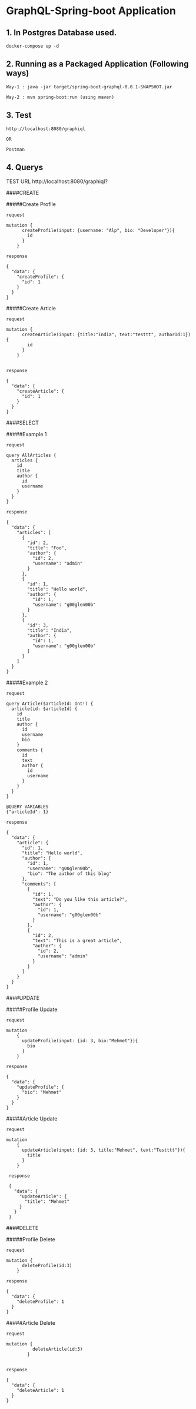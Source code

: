 # GraphQL-Spring-boot Application


## 1. In Postgres Database used.
    
    docker-compose up -d

## 2. Running as a Packaged Application (Following ways)
    Way-1 : java -jar target/spring-boot-graphql-0.0.1-SNAPSHOT.jar

    Way-2 : mvn spring-boot:run (using maven)

## 3. Test
    http://localhost:8080/graphiql
    
    OR
    
    Postman

## 4. Querys

TEST URL http://localhost:8080/graphiql?

####CREATE 

#####Create Profile

    request 
    
    mutation {
          createProfile(input: {username: "Alp", bio: "Developer"}){
            id
          }
        }
    
    response
    
    {
      "data": {
        "createProfile": {
          "id": 1
        }
      }
    }
    
#####Create Article

    request    
    
    mutation {
          createArticle(input: {title:"India", text:"testtt", authorId:1}){
            id
          }
        }
    
    
    response
    
    {
      "data": {
        "createArticle": {
          "id": 1
        }
      }
    }


####SELECT

#####Example 1
    
    request
    
    query AllArticles {
      articles {
        id
        title
        author {
          id
          username
        }
      }
    }
    
    response
    
    {
      "data": {
        "articles": [
          {
            "id": 2,
            "title": "Foo",
            "author": {
              "id": 2,
              "username": "admin"
            }
          },
          {
            "id": 1,
            "title": "Hello world",
            "author": {
              "id": 1,
              "username": "g00glen00b"
            }
          },
          {
            "id": 3,
            "title": "India",
            "author": {
              "id": 1,
              "username": "g00glen00b"
            }
          }
        ]
      }
    }
    
    
#####Example 2

    request
    
    query Article($articleId: Int!) {
      article(id: $articleId) {
        id
        title
        author {
          id
          username
          bio
        }
        comments {
          id
          text
          author {
            id
            username
          }
        }
      }
    }
    
    @QUERY VARIABLES
    {"articleId": 1}
    
    response
    
    {
      "data": {
        "article": {
          "id": 1,
          "title": "Hello world",
          "author": {
            "id": 1,
            "username": "g00glen00b",
            "bio": "The author of this blog"
          },
          "comments": [
            {
              "id": 1,
              "text": "Do you like this article?",
              "author": {
                "id": 1,
                "username": "g00glen00b"
              }
            },
            {
              "id": 2,
              "text": "This is a great article",
              "author": {
                "id": 2,
                "username": "admin"
              }
            }
          ]
        }
      }
    }
    
####UPDATE


#####Profile Update

    request
    
    mutation 
        {
          updateProfile(input: {id: 3, bio:"Mehmet"}){
            bio 
          }
        }
    
    response 
    
    {
      "data": {
        "updateProfile": {
          "bio": "Mehmet"
        }
      }
    }
    
#####Article Update
    
    request
    
    mutation 
        {
          updateArticle(input: {id: 3, title:"Mehmet", text:"Testttt"}){
            title
          }
        }
        
     response
        
     {
       "data": {
         "updateArticle": {
           "title": "Mehmet"
         }
       }
     }   
     
####DELETE

#####Profile Delete

    request
    
    mutation {
          deleteProfile(id:3)
        }
        
    response
    
    {
      "data": {
        "deleteProfile": 1
      }
    }
    
#####Article Delete

    request
    
    mutation {
              deleteArticle(id:3)
            }
    
    
    response
    
    {
      "data": {
        "deleteArticle": 1
      }
    }
    